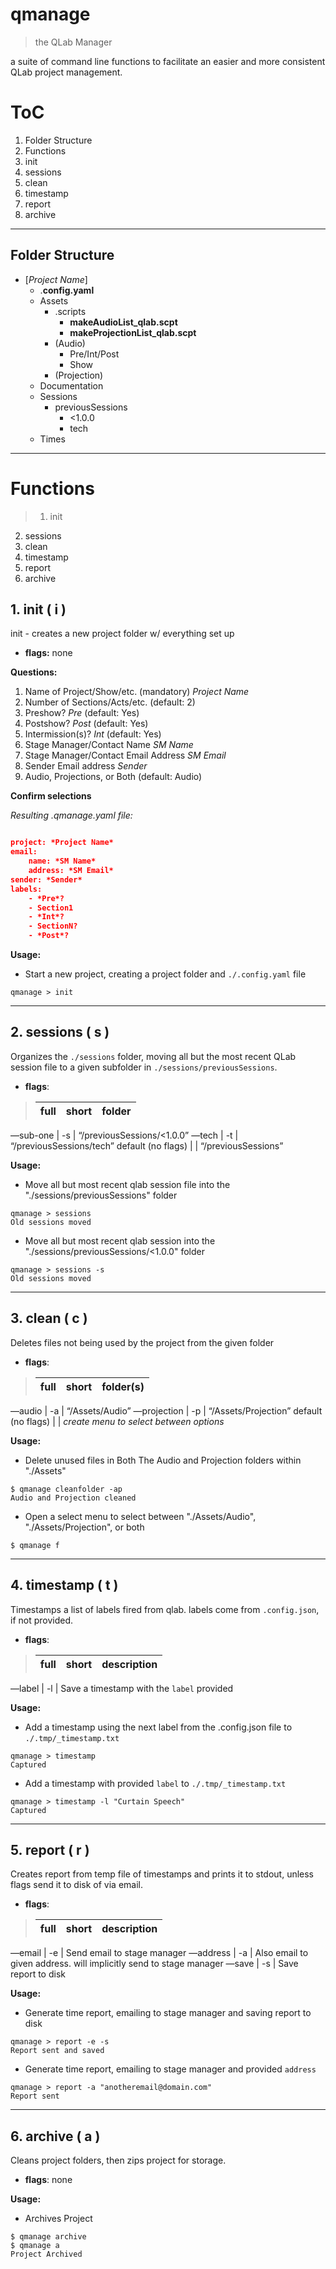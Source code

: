 # qmanage

> the QLab Manager

a suite of command line functions to facilitate an easier and more consistent QLab project management.

# ToC

1. Folder Structure
2. Functions
  1. init
  2. sessions
  3. clean
  4. timestamp
  5. report
  6. archive

---

## Folder Structure

* [*Project Name*]
  * .**config.yaml**
  * Assets
      * .scripts
          * **makeAudioList_qlab.scpt**
          * **makeProjectionList_qlab.scpt**
      * (Audio)
          * Pre/Int/Post
          * Show
      * (Projection)
  * Documentation
  * Sessions
      * previousSessions
          * <1.0.0
          * tech
  * Times

---

# Functions

> 1. init
2. sessions
3. clean
4. timestamp
5. report
6. archive

## 1. init ( i )

init - creates a new project folder w/ everything set up

* **flags:** none

**Questions:**

1. Name of Project/Show/etc. (mandatory) *Project Name*
2. Number of Sections/Acts/etc. (default: 2)
3. Preshow? *Pre* (default: Yes)
4. Postshow? *Post* (default: Yes)
5. Intermission(s)? *Int* (default: Yes)
6. Stage Manager/Contact Name *SM Name*
7. Stage Manager/Contact Email Address *SM Email*
8. Sender Email address *Sender*
9. Audio, Projections, or Both (default: Audio)

**Confirm selections**

*Resulting .qmanage.yaml file:*

```json

project: *Project Name*
email:
    name: *SM Name*
    address: *SM Email*
sender: *Sender*
labels:
    - *Pre*?
    - Section1
    - *Int*?
    - SectionN?
    - *Post*?

```

**Usage:**

* Start a new project, creating a project folder and `./.config.yaml` file

```
qmanage > init
```

---

## 2. sessions ( s )

Organizes the `./sessions` folder, moving all but the most recent QLab session file to a given subfolder in `./sessions/previousSessions`.

* **flags**:

> full | short | folder
> ---|---|---
—sub-one | -s	| “/previousSessions/<1.0.0”
—tech | -t | “/previousSessions/tech”
default (no flags) |  | “/previousSessions”

**Usage:**

* Move all but most recent qlab session file into the "./sessions/previousSessions" folder


```
qmanage > sessions
Old sessions moved
```

* Move all but most recent qlab session into the "./sessions/previousSessions/<1.0.0" folder

```
qmanage > sessions -s
Old sessions moved
```

---

## 3. clean ( c )

Deletes files not being used by the project from the given folder

* **flags**:

> full | short | folder(s)
> ---|---|---
—audio | -a | “/Assets/Audio”
—projection | -p | “/Assets/Projection”
default (no flags) |  | *create menu to select between options*

**Usage:**

* Delete unused files in Both The Audio and Projection folders within "./Assets"

```
$ qmanage cleanfolder -ap
Audio and Projection cleaned
```
* Open a select menu to select between "./Assets/Audio", "./Assets/Projection", or both

```
$ qmanage f
```

---

## 4. timestamp ( t )

Timestamps a list of labels fired from qlab. labels come from `.config.json`, if not provided.

* **flags**:

> full | short | description
> ---|---|---
—label | -l | Save a timestamp with the `label` provided

**Usage:**

* Add a timestamp using the next label from the .config.json file to `./.tmp/_timestamp.txt`

```
qmanage > timestamp
Captured
```
* Add a timestamp with provided `label` to `./.tmp/_timestamp.txt`

```
qmanage > timestamp -l "Curtain Speech"
Captured
```

---

## 5. report ( r )

Creates report from temp file of timestamps and prints it to stdout, unless flags send it to disk of via email.

* **flags**:

> full | short | description
> ---|---|---
—email | -e | Send email to stage manager
—address | -a | Also email to given address. will implicitly send to stage manager
—save | -s | Save report to disk

**Usage:**

* Generate time report, emailing to stage manager and saving report to disk

```
qmanage > report -e -s
Report sent and saved
```
* Generate time report, emailing to stage manager and provided `address`

```
qmanage > report -a "anotheremail@domain.com"
Report sent
```

---

## 6. archive ( a )

Cleans project folders, then zips project for storage.

* **flags**: none

**Usage:**

* Archives Project

```
$ qmanage archive
$ qmanage a
Project Archived
```

